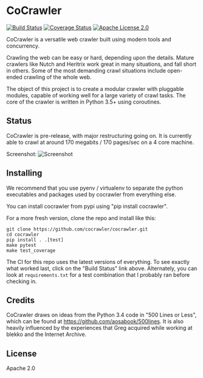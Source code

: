 # CoCrawler

[![Build Status](https://dev.azure.com/cocrawler/cocrawler/_apis/build/status/cocrawler.cocrawler?branchName=master)](https://dev.azure.com/cocrawler/cocrawler/_build/latest?definitionId=2&branchName=master) [![Coverage Status](https://coveralls.io/repos/github/cocrawler/cocrawler/badge.svg?branch=master)](https://coveralls.io/github/cocrawler/cocrawler?branch=master) [![Apache License 2.0](https://img.shields.io/github/license/cocrawler/cocrawler.svg)](LICENSE)

CoCrawler is a versatile web crawler built using modern tools and
concurrency.

Crawling the web can be easy or hard, depending upon the details.
Mature crawlers like Nutch and Heritrix work great in many situations,
and fall short in others. Some of the most demanding crawl situations
include open-ended crawling of the whole web.

The object of this project is to create a modular crawler with
pluggable modules, capable of working well for a large variety of
crawl tasks. The core of the crawler is written in Python 3.5+ using
coroutines.

## Status

CoCrawler is pre-release, with major restructuring going on. It is
currently able to crawl at around 170 megabits / 170 pages/sec on a 4
core machine.

Screenshot: ![Screenshot](https://cloud.githubusercontent.com/assets/2142266/19621581/92e83044-9849-11e6-825d-66b674cc59f0.png "Screenshot")

## Installing

We recommend that you use pyenv / virtualenv to separate the python
executables and packages used by cocrawler from everything else.

You can install cocrawler from pypi using "pip install cocrawler".

For a more fresh version, clone the repo and install like this:

```
git clone https://github.com/cocrawler/cocrawler.git
cd cocrawler
pip install . .[test]
make pytest
make test_coverage
```

The CI for this repo uses the latest versions of everything.  To see
exactly what worked last, click on the "Build Status" link above.
Alternately, you can look at `requirements.txt` for a test combination
that I probably ran before checking in.

## Credits

CoCrawler draws on ideas from the Python 3.4 code in "500 Lines or
Less", which can be found at https://github.com/aosabook/500lines.
It is also heavily influenced by the experiences that Greg acquired
while working at blekko and the Internet Archive.

## License

Apache 2.0
